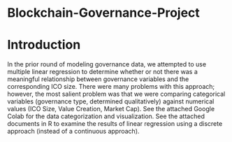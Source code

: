 # Blockchain-Governance-Project

# Introduction
In the prior round of modeling governance data, we attempted to use multiple linear regression to determine whether or not there was a meaningful relationship between governance variables and the corresponding ICO size. There were many problems with this approach; however, the most salient problem was that we were comparing categorical variables (governance type, determined qualitatively) against numerical values (ICO Size, Value Creation, Market Cap). See the attached Google Colab for the data categorization and visualization. See the attached documents in R to examine the results of linear regression using a discrete approach (instead of a continuous approach).


